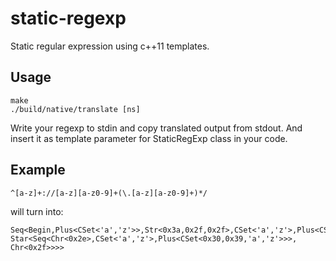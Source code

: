 static-regexp
=============

Static regular expression using c++11 templates.

Usage
-----

	make
	./build/native/translate [ns]
 
Write your regexp to stdin and copy translated output from stdout. And insert it as template parameter for StaticRegExp class in your code.

Example
-------

	^[a-z]+://[a-z][a-z0-9]+(\.[a-z][a-z0-9]+)*/

will turn into:

	Seq<Begin,Plus<CSet<'a','z'>>,Str<0x3a,0x2f,0x2f>,CSet<'a','z'>,Plus<CSet<0x30,0x39,'a','z'>, Star<Seq<Chr<0x2e>,CSet<'a','z'>,Plus<CSet<0x30,0x39,'a','z'>>>, Chr<0x2f>>>>

